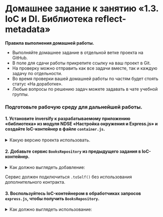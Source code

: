 # Домашнее задание к занятию «1.3. IoС и DI.  Библиотека reflect-metadata»

**Правила выполнения домашней работы.** 
* Выполняйте домашнее задание в отдельной ветке проекта на GitHub.
* В поле для сдачи работы прикрепите ссылку на ваш проект в Git.
* На проверку можно отправить как все задачи вместе, так и каждую задачу по отдельности. 
* Во время проверки вашей домашней работы по частям будет стоять статус «На доработке».
* Любые вопросы по решению задач можете задавать в чате учебной группы.

### Подготовьте рабочую среду для дальнейшей работы.

#### 1. Установите inversify к разрабатываемому приложению «библиотека» из модуля NDSE «Настройка окружения и Express.js» и создайте IoC-контейнер в файле `container.js`.

<details>
<summary>Какую версию проекта использовать.</summary>

Вы можете использовать любую версию проекта после [подключения mongodb](https://github.com/netology-code/ndse-homeworks/tree/master/011-mongo).
</details>

#### 2. Добавьте сервис `BooksRepository` из предыдущего задания в IoC-контейнер.

<details>
<summary>Как должно выглядеть добавление:</summary>
  

```ts
container.bind(BooksRepository).toSelf()
```
</details>

Сервис должен подключиться `.toSelf()` без использования дополнительного контракта.

#### 3. Воспользуйтесь IoC-контейнером в обработчиках запросов `express.js`, чтобы получить `BooksRepository`.
<details>
<summary>Как должно выглядеть использование:</summary>

```typescript

router.get(':id', async (req, res, next) => {
  const repo = container.get(BooksRepository);
  const book = await repo.getBook(req.params.id);
  res.json(book);
})
```

В примере для простоты опущены преобразования типов и обработка ошибок. 
</details>